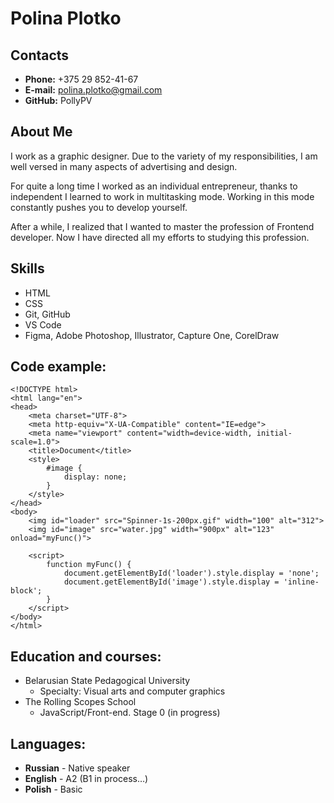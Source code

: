 # **Polina Plotko**

## **Contacts**

* **Phone:** +375 29 852-41-67
* **E-mail:** polina.plotko@gmail.com
* **GitHub:** PollyPV

## **About Me**

I work as a graphic designer. Due to the variety of my responsibilities, I am well versed in many aspects of advertising and design.


For quite a long time I worked as an individual entrepreneur, thanks to independent I learned to work in multitasking mode. Working in this mode constantly pushes you to develop yourself.


After a while, I realized that I wanted to master the profession of Frontend developer. Now I have directed all my efforts to studying this profession.

## **Skills**

* HTML
* CSS
* Git, GitHub
* VS Code
* Figma, Adobe Photoshop, Illustrator, Capture One, CorelDraw

## **Code example:**

```
<!DOCTYPE html>
<html lang="en">
<head>
    <meta charset="UTF-8">
    <meta http-equiv="X-UA-Compatible" content="IE=edge">
    <meta name="viewport" content="width=device-width, initial-scale=1.0">
    <title>Document</title>
    <style>
        #image {
            display: none;
        }
    </style>
</head>
<body>
    <img id="loader" src="Spinner-1s-200px.gif" width="100" alt="312">
    <img id="image" src="water.jpg" width="900px" alt="123" onload="myFunc()">

    <script>
        function myFunc() {
            document.getElementById('loader').style.display = 'none';
            document.getElementById('image').style.display = 'inline-block';
        }
    </script>
</body>
</html>
```

## **Education and courses:**

* Belarusian State Pedagogical University
    + Specialty: Visual arts and computer graphics
* The Rolling Scopes School
    + JavaScript/Front-end. Stage 0 (in progress)

## **Languages:**

* **Russian** - Native speaker
* **English** - A2 (B1 in process…)
* **Polish** - Basic

